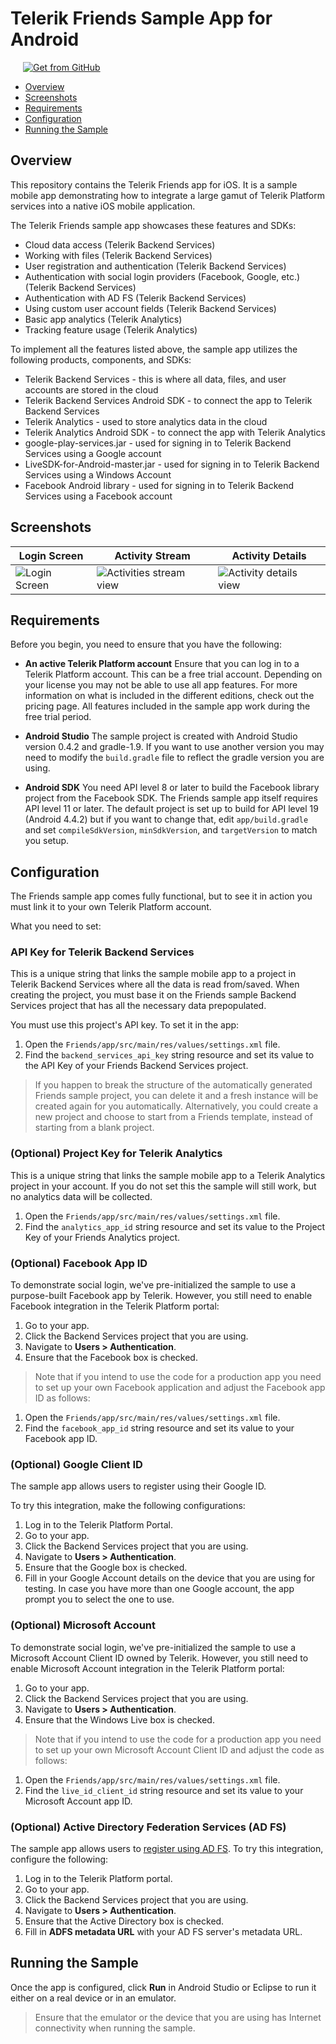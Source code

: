 
# Telerik Friends Sample App for Android

<a href="https://github.com/telerik/platform-friends-android" target="_blank"><img style="padding-left:20px" src="http://docs.telerik.com/platform/samples/images/get-github.png" alt="Get from GitHub" title="Get from GitHub"></a>

* [Overview](#overview)
* [Screenshots](#screenshots)
* [Requirements](#requirements)
* [Configuration](#configuration)
* [Running the Sample](#running-the-sample)

## Overview

This repository contains the Telerik Friends app for iOS. It is a sample mobile app demonstrating how to integrate a large gamut of Telerik Platform services into a native iOS mobile application.

The Telerik Friends sample app showcases these features and SDKs:

- Cloud data access (Telerik Backend Services)
- Working with files (Telerik Backend Services)
- User registration and authentication (Telerik Backend Services)
- Authentication with social login providers (Facebook, Google, etc.) (Telerik Backend Services)
- Authentication with AD FS (Telerik Backend Services)
- Using custom user account fields (Telerik Backend Services)
- Basic app analytics (Telerik Analytics)
- Tracking feature usage (Telerik Analytics)

To implement all the features listed above, the sample app utilizes the following products, components, and SDKs:

- Telerik Backend Services - this is where all data, files, and user accounts are stored in the cloud
- Telerik Backend Services Android SDK - to connect the app to Telerik Backend Services
- Telerik Analytics - used to store analytics data in the cloud
- Telerik Analytics Android SDK - to connect the app with Telerik Analytics
- google-play-services.jar - used for signing in to Telerik Backend Services using a Google account
- LiveSDK-for-Android-master.jar - used for signing in to Telerik Backend Services using a Windows Account
- Facebook Android library - used for signing in to Telerik Backend Services using a Facebook account

## Screenshots

Login Screen|Activity Stream|Activity Details
---|---|---
![Login Screen](https://raw.githubusercontent.com/telerik/platform-friends-android/master/screenshots/android-login-screen.png)|![Activities stream view](https://raw.githubusercontent.com/telerik/platform-friends-android/master/screenshots/android-activities-stream.png)|![Activity details view](https://raw.githubusercontent.com/telerik/platform-friends-android/master/screenshots/android-activity-details.png)


## Requirements

Before you begin, you need to ensure that you have the following:

- **An active Telerik Platform account**
Ensure that you can log in to a Telerik Platform account. This can be a free trial account. Depending on your license you may not be able to use all app features. For more information on what is included in the different editions, check out the pricing page. All features included in the sample app work during the free trial period.

- **Android Studio** The sample project is created with Android Studio version 0.4.2 and gradle-1.9. If you want to use another version you may need to modify the `build.gradle` file to reflect the gradle version you are using.

- **Android SDK** You need API level 8 or later to build the Facebook library project from the Facebook SDK. The Friends sample app itself requires API level 11 or later. The default project is set up to build for API level 19 (Android 4.4.2) but if you want to change that, edit `app/build.gradle` and set `compileSdkVersion`, `minSdkVersion`, and `targetVersion` to match you setup.

## Configuration

The Friends sample app comes fully functional, but to see it in action you must link it to your own Telerik Platform account.

What you need to set:

### API Key for Telerik Backend Services

This is a unique string that links the sample mobile app to a project in Telerik Backend Services where all the data is read from/saved. When creating the project, you must base it on the Friends sample Backend Services project that has all the necessary data prepopulated.

You must use this project's API key. To set it in the app:

1. Open the `Friends/app/src/main/res/values/settings.xml` file.
2. Find the `backend_services_api_key` string resource and set its value to the API Key of your Friends Backend Services project.

> If you happen to break the structure of the automatically generated Friends sample project, you can delete it and a fresh instance will be created again for you automatically. Alternatively, you could create a new project and choose to start from a Friends template, instead of starting from a blank project.

### (Optional) Project Key for Telerik Analytics

This is a unique string that links the sample mobile app to a Telerik Analytics project in your account. If you do not set this the sample will still work, but no analytics data will be collected.
	
1. Open the `Friends/app/src/main/res/values/settings.xml` file.
2. Find the `analytics_app_id` string resource and set its value to the Project Key of your Friends Analytics project.

### (Optional) Facebook App ID
To demonstrate social login, we've pre-initialized the sample to use a purpose-built Facebook app by Telerik. However, you still need to enable Facebook integration in the Telerik Platform portal:

1. Go to your app.
2. Click the Backend Services project that you are using.
3. Navigate to **Users > Authentication**.
4. Ensure that the Facebook box is checked.

> Note that if you intend to use the code for a production app you need to set up your own Facebook application and adjust the Facebook app ID as follows:
	
1. Open the `Friends/app/src/main/res/values/settings.xml` file.
2. Find the `facebook_app_id` string resource and set its value to your Facebook app ID.

### (Optional) Google Client ID

The sample app allows users to register using their Google ID.

To try this integration, make the following configurations:

1. Log in to the Telerik Platform Portal.
2. Go to your app.
3. Click the Backend Services project that you are using.
4. Navigate to **Users > Authentication**.
5. Ensure that the Google box is checked.
6. Fill in your Google Account details on the device that you are using for testing. In case you have more than one Google account, the app prompt you to select the one to use.

### (Optional) Microsoft Account

To demonstrate social login, we've pre-initialized the sample to use a  Microsoft Account Client ID owned by Telerik. However, you still need to enable Microsoft Account integration in the Telerik Platform portal:

1. Go to your app.
2. Click the Backend Services project that you are using.
3. Navigate to **Users > Authentication**.
4. Ensure that the Windows Live box is checked.

> Note that if you intend to use the code for a production app you need to set up your own Microsoft Account Client ID and adjust the code as follows:

1. Open the `Friends/app/src/main/res/values/settings.xml` file.
2. Find the `live_id_client_id` string resource and set its value to your Microsoft Account app ID.

### (Optional) Active Directory Federation Services (AD FS)

The sample app allows users to [register using AD FS](http://docs.telerik.com/platform/backend-services/javascript/users/adfs-login/introduction). To try this integration, configure the following:

1. Log in to the Telerik Platform portal.
2. Go to your app.
3. Click the Backend Services project that you are using.
4. Navigate to **Users > Authentication**.
5. Ensure that the Active Directory box is checked.
6. Fill in **ADFS metadata URL** with your AD FS server's metadata URL.

## Running the Sample

Once the app is configured, click **Run** in Android Studio or Eclipse to run it either on a real device or in an emulator.

> Ensure that the emulator or the device that you are using has Internet connectivity when running the sample.


